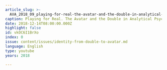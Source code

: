 ```yaml
---
article_slug: >-
  AVA_2018_09_playing-for-real-the-avatar-and-the-double-in-analytical-psychodrama
caption: Playing for Real. The Avatar and the Double in Analytical Psychodrama
date: 2018-12-14T08:00:00.000Z
highlight: false
id: vkOC6I1BrXo
index: 0
issue: content/issues/identity-from-double-to-avatar.md
language: English
type: youtube
years: 2018

---
```

